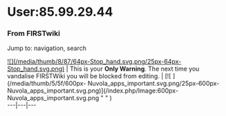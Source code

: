 # User:85.99.29.44

### From FIRSTwiki

Jump to: navigation, search

[![](/media/thumb/8/87/64px-Stop_hand.svg.png/25px-64px-
Stop_hand.svg.png)](/index.php/Image:64px-Stop_hand.svg.png "" ) |  This is
your **Only Warning**. The next time you vandalise FIRSTWiki you will be
blocked from editing. |  [![ ](/media/thumb/5/5f/600px-
Nuvola_apps_important.svg.png/25px-600px-
Nuvola_apps_important.svg.png)](/index.php/Image:600px-
Nuvola_apps_important.svg.png " " )  
---|---|---  
  
